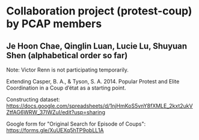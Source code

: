 # Collaboration project (protest-coup) by PCAP members
## Je Hoon Chae, Qinglin Luan, Lucie Lu, Shuyuan Shen (alphabetical order so far)

Note: Victor Renn is not participating temporarily. 

Extending Casper, B. A., & Tyson, S. A. 2014. Popular Protest and Elite Coordination in a Coup d’état as a starting point.

Constructing dataset: https://docs.google.com/spreadsheets/d/1njHmKoS5vnY8fXMLE_2kxt2ukVZtfAG6WRW_37IWZuI/edit?usp=sharing

Google form for "Original Search for Episode of Coups": https://forms.gle/XuUEXq5hTP9obLL1A
